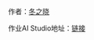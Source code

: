 作者：[冬之晓](https://aistudio.baidu.com/aistudio/personalcenter/thirdview/398864)

作业AI Studio地址：[链接](https://aistudio.baidu.com/aistudio/projectdetail/1826795)
